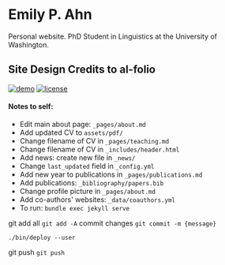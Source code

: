 # Emily P. Ahn

Personal website. PhD Student in Linguistics at the University of Washington.

## Site Design Credits to al-folio

[![demo](https://img.shields.io/badge/theme-demo-brightgreen.svg)](https://alshedivat.github.io/al-folio/)
[![license](https://img.shields.io/github/license/mashape/apistatus.svg?maxAge=2592000)](https://github.com/alshedivat/al-folio/blob/master/LICENSE)

#### Notes to self:

* Edit main about page: `_pages/about.md`
* Add updated CV to `assets/pdf/`
* Change filename of CV in `_pages/teaching.md`
* Change filename of CV in `_includes/header.html`
* Add news: create new file in `_news/`
* Change `last_updated` field in `_config.yml`
* Add new year to publications in `_pages/publications.md`
* Add publications: `_bibliography/papers.bib`
* Change profile picture in `_pages/about.md`
* Add co-authors' websites: `_data/coauthors.yml`
* To run:
`bundle exec jekyll serve`

git add all
`git add -A`
commit changes
`git commit -m {message}`

`./bin/deploy --user`

git push
`git push`